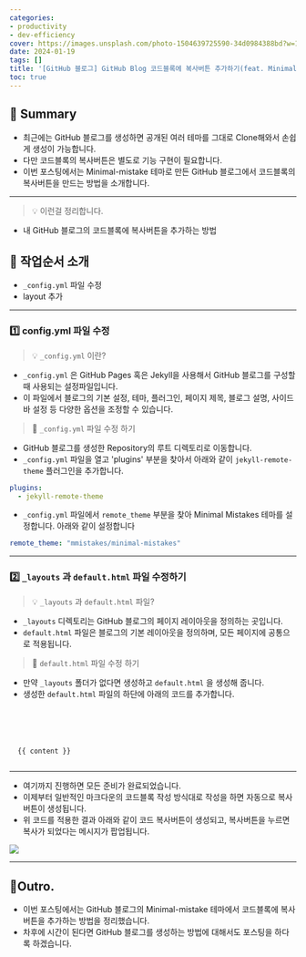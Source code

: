 ```yaml
---
categories:
- productivity
- dev-efficiency
cover: https://images.unsplash.com/photo-1504639725590-34d0984388bd?w=1920&h=1080&fit=crop
date: 2024-01-19
tags: []
title: '[GitHub 블로그] GitHub Blog 코드블록에 복사버튼 추가하기(feat. Minimal-mistakes)'
toc: true
---
```

## 🚦 Summary
- 최근에는 GitHub 블로그를 생성하면 공개된 여러 테마를 그대로 Clone해와서 손쉽게 생성이 가능합니다.
- 다만 코드블록의 복사버튼은 별도로 기능 구현이 필요합니다.
- 이번 포스팅에서는 Minimal-mistake 테마로 만든 GitHub 블로그에서 코드블록의 복사버튼을 만드는 방법을 소개합니다.

---


> 💡 이런걸 정리합니다.
- 내 GitHub 블로그의 코드블록에 복사버튼을 추가하는 방법

## 📑 작업순서 소개
- `_config.yml` 파일 수정
- layout 추가

---


### 1️⃣ config.yml  파일 수정

> 💡 `_config.yml` 이란? 

- `_config.yml` 은 GitHub Pages 혹은 Jekyll을 사용해서 GitHub 블로그를 구성할 때 사용되는 설정파일입니다.
- 이 파일에서 블로그의 기본 설정, 테마, 플러그인, 페이지 제목, 블로그 설명, 사이드바 설정 등 다양한 옵션을 조정할 수 있습니다.



> 📰 `_config.yml` 파일 수정 하기

- GitHub 블로그를 생성한 Repository의 루트 디렉토리로 이동합니다.
- `_config.yml` 파일을 열고 'plugins' 부분을 찾아서 아래와 같이 `jekyll-remote-theme` 플러그인을 추가합니다.

```yaml
plugins:
  - jekyll-remote-theme
```

- `_config.yml` 파일에서 `remote_theme` 부분을 찾아 Minimal Mistakes 테마를 설정합니다. 아래와 같이 설정합니다
```yaml
remote_theme: "mmistakes/minimal-mistakes"
```

---


###  2️⃣ `_layouts` 과 `default.html` 파일 수정하기

> 💡 `_layouts` 과 `default.html` 파일?

- `_layouts` 디렉토리는 GitHub 블로그의 페이지 레이아웃을 정의하는 곳입니다.
- `default.html` 파일은 블로그의 기본 레이아웃을 정의하며, 모든 페이지에 공통으로 적용됩니다.

 

> 📰 `default.html` 파일 수정 하기

- 만약 `_layouts` 폴더가 없다면 생성하고 `default.html` 을 생성해 줍니다.
- 생성한 `default.html` 파일의 하단에 아래의 코드를 추가합니다.

```html





  {{ content }}



```

---


- 여기까지 진행하면 모든 준비가 완료되었습니다.
- 이제부터 일반적인 마크다운의 코드블록 작성 방식대로 작성을 하면 자동으로 복사버튼이 생성됩니다.
- 위 코드를 적용한 결과 아래와 같이 코드 복사버튼이 생성되고, 복사버튼을 누르면 복사가 되었다는 메시지가 팝업됩니다.

![](https://i.imgur.com/f9zwApM.png)

---


## 🎈Outro.
- 이번 포스팅에서는 GitHub 블로그의 Minimal-mistake 테마에서 코드블록에 복사버튼을 추가하는 방법을 정리했습니다.
- 차후에 시간이 된다면 GitHub 블로그를 생성하는 방법에 대해서도 포스팅을 하다록 하겠습니다.